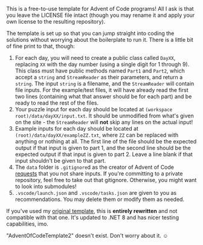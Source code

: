 This is a free-to-use template for Advent of Code programs! All I ask is that you leave the LICENSE file intact (though you may rename it and apply your own license to the resulting repository).

The template is set up so that you can jump straight into coding the solutions without worrying about the boilerplate to run it. There is a little bit of fine print to that, though:

1. For each day, you will need to create a public class called `DayXX`, replacing `XX` with the day number (using a single digit for 1 through 9). This class must have public methods named `Part1` and `Part2`, which accept a `string` and `StreamReader` as their parameters, and return a `string`. The input `string` is a filename, and the `StreamReader` will contain file inputs. For the example/test files, it will have already read the first two lines (containing what that answer should be for each part) and be ready to read the rest of the files.
2. Your puzzle input for each day should be located at `(workspace root)/data/dayXX/input.txt`. It should be unmodified from what's given on the site - the `StreamReader` will **not** skip any lines on the actual input!
3. Example inputs for each day should be located at `(root)/data/dayXX/exampleZZ.txt`, where `ZZ` can be replaced with anything or nothing at all. The first line of the file should be the expected output if that input is given to part 1, and the second line should be the expected output if that input is given to part 2. Leave a line blank if that input shouldn't be given to that part.
4. The `data` folder is `.gitignore`d as the creator of Advent of Code [requests](https://twitter.com/ericwastl/status/1465805354214830081) that you not share inputs. If you're committing to a private repository, feel free to take out that gitignore. Otherwise, you might want to look into submodules!
5. `.vscode/launch.json` and `.vscode/tasks.json` are given to you as recommendations. You may delete them or modify them as needed.

If you've used my [original template](https://github.com/StevenH237/AdventOfCodeTemplate), this is **entirely rewritten** and not compatible with that one. It's updated to .NET 8 and has nicer testing capabilities, imo.

"AdventOfCodeTemplate2" doesn't exist. Don't worry about it. ☺